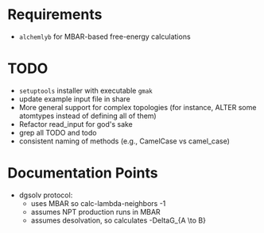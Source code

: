 # Requirements

- ```alchemlyb``` for MBAR-based free-energy calculations

# TODO

- ```setuptools``` installer with executable ```gmak```
- update example input file in share
- More general support for complex topologies (for instance, ALTER some atomtypes instead of defining all of them)
- Refactor read_input for god's sake
- grep all TODO and todo
- consistent naming of methods (e.g., CamelCase vs camel_case)

# Documentation Points

- dgsolv protocol:
    - uses MBAR so calc-lambda-neighbors -1
    - assumes NPT production runs in MBAR
    - assumes desolvation, so calculates -DeltaG_{A \to B}
